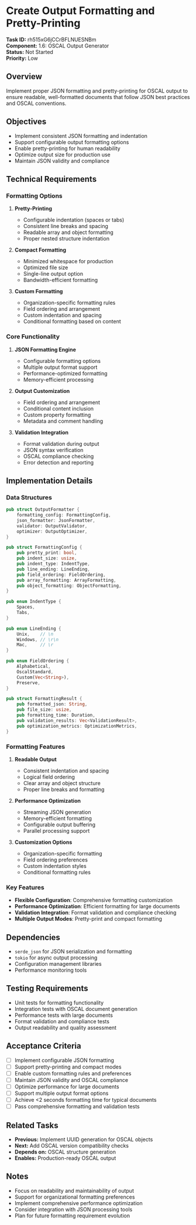 # Create Output Formatting and Pretty-Printing

**Task ID:** rh515xG6jCCrBFLNUESNBm  
**Component:** 1.6: OSCAL Output Generator  
**Status:** Not Started  
**Priority:** Low  

## Overview

Implement proper JSON formatting and pretty-printing for OSCAL output to ensure readable, well-formatted documents that follow JSON best practices and OSCAL conventions.

## Objectives

- Implement consistent JSON formatting and indentation
- Support configurable output formatting options
- Enable pretty-printing for human readability
- Optimize output size for production use
- Maintain JSON validity and compliance

## Technical Requirements

### Formatting Options
1. **Pretty-Printing**
   - Configurable indentation (spaces or tabs)
   - Consistent line breaks and spacing
   - Readable array and object formatting
   - Proper nested structure indentation

2. **Compact Formatting**
   - Minimized whitespace for production
   - Optimized file size
   - Single-line output option
   - Bandwidth-efficient formatting

3. **Custom Formatting**
   - Organization-specific formatting rules
   - Field ordering and arrangement
   - Custom indentation and spacing
   - Conditional formatting based on content

### Core Functionality
1. **JSON Formatting Engine**
   - Configurable formatting options
   - Multiple output format support
   - Performance-optimized formatting
   - Memory-efficient processing

2. **Output Customization**
   - Field ordering and arrangement
   - Conditional content inclusion
   - Custom property formatting
   - Metadata and comment handling

3. **Validation Integration**
   - Format validation during output
   - JSON syntax verification
   - OSCAL compliance checking
   - Error detection and reporting

## Implementation Details

### Data Structures
```rust
pub struct OutputFormatter {
    formatting_config: FormattingConfig,
    json_formatter: JsonFormatter,
    validator: OutputValidator,
    optimizer: OutputOptimizer,
}

pub struct FormattingConfig {
    pub pretty_print: bool,
    pub indent_size: usize,
    pub indent_type: IndentType,
    pub line_ending: LineEnding,
    pub field_ordering: FieldOrdering,
    pub array_formatting: ArrayFormatting,
    pub object_formatting: ObjectFormatting,
}

pub enum IndentType {
    Spaces,
    Tabs,
}

pub enum LineEnding {
    Unix,    // \n
    Windows, // \r\n
    Mac,     // \r
}

pub enum FieldOrdering {
    Alphabetical,
    OscalStandard,
    Custom(Vec<String>),
    Preserve,
}

pub struct FormattingResult {
    pub formatted_json: String,
    pub file_size: usize,
    pub formatting_time: Duration,
    pub validation_results: Vec<ValidationResult>,
    pub optimization_metrics: OptimizationMetrics,
}
```

### Formatting Features
1. **Readable Output**
   - Consistent indentation and spacing
   - Logical field ordering
   - Clear array and object structure
   - Proper line breaks and formatting

2. **Performance Optimization**
   - Streaming JSON generation
   - Memory-efficient formatting
   - Configurable output buffering
   - Parallel processing support

3. **Customization Options**
   - Organization-specific formatting
   - Field ordering preferences
   - Custom indentation styles
   - Conditional formatting rules

### Key Features
- **Flexible Configuration**: Comprehensive formatting customization
- **Performance Optimization**: Efficient formatting for large documents
- **Validation Integration**: Format validation and compliance checking
- **Multiple Output Modes**: Pretty-print and compact formatting

## Dependencies

- `serde_json` for JSON serialization and formatting
- `tokio` for async output processing
- Configuration management libraries
- Performance monitoring tools

## Testing Requirements

- Unit tests for formatting functionality
- Integration tests with OSCAL document generation
- Performance tests with large documents
- Format validation and compliance tests
- Output readability and quality assessment

## Acceptance Criteria

- [ ] Implement configurable JSON formatting
- [ ] Support pretty-printing and compact modes
- [ ] Enable custom formatting rules and preferences
- [ ] Maintain JSON validity and OSCAL compliance
- [ ] Optimize performance for large documents
- [ ] Support multiple output format options
- [ ] Achieve <2 seconds formatting time for typical documents
- [ ] Pass comprehensive formatting and validation tests

## Related Tasks

- **Previous:** Implement UUID generation for OSCAL objects
- **Next:** Add OSCAL version compatibility checks
- **Depends on:** OSCAL structure generation
- **Enables:** Production-ready OSCAL output

## Notes

- Focus on readability and maintainability of output
- Support for organizational formatting preferences
- Implement comprehensive performance optimization
- Consider integration with JSON processing tools
- Plan for future formatting requirement evolution
